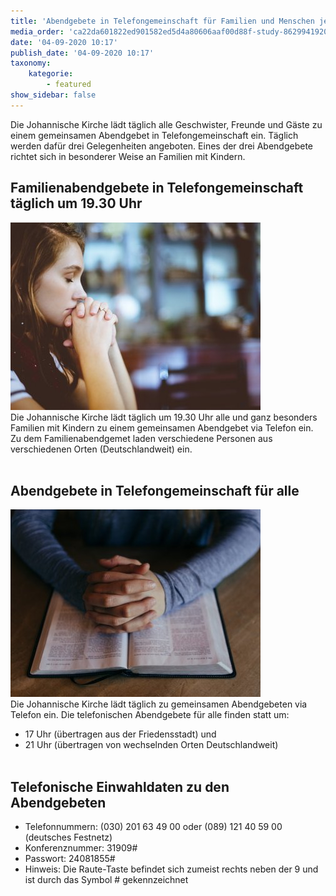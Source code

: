 ```yaml
---
title: 'Abendgebete in Telefongemeinschaft für Familien und Menschen jeden Alters'
media_order: 'ca22da601822ed901582ed5d4a80606aaf00d88f-study-8629941920.jpeg,d6fa26fc7351ecee3a1799d022df26220cfdd6f7-blur-18674021920.jpeg'
date: '04-09-2020 10:17'
publish_date: '04-09-2020 10:17'
taxonomy:
    kategorie:
        - featured
show_sidebar: false
---
```


Die Johannische Kirche lädt täglich alle Geschwister, Freunde und Gäste zu einem gemeinsamen Abendgebet in Telefongemeinschaft ein. Täglich werden dafür drei Gelegenheiten angeboten. Eines der drei Abendgebete richtet sich in besonderer Weise an Familien mit Kindern.

## Familienabendgebete in Telefongemeinschaft täglich um 19.30 Uhr
![](d6fa26fc7351ecee3a1799d022df26220cfdd6f7-blur-18674021920.jpeg)<br>
Die Johannische Kirche lädt täglich um 19.30 Uhr alle und ganz besonders Familien mit Kindern zu einem gemeinsamen Abendgebet via Telefon ein. Zu dem Familienabendgemet laden verschiedene Personen aus verschiedenen Orten (Deutschlandweit) ein.
<br><br>

## Abendgebete in Telefongemeinschaft für alle
![](ca22da601822ed901582ed5d4a80606aaf00d88f-study-8629941920.jpeg)<br>
Die Johannische Kirche lädt täglich zu gemeinsamen Abendgebeten via Telefon ein. Die telefonischen Abendgebete für alle finden statt um:

* 17 Uhr (übertragen aus der Friedensstadt) und
* 21 Uhr (übertragen von wechselnden Orten Deutschlandweit)
<br><br>

## Telefonische Einwahldaten zu den Abendgebeten
* Telefonnummern: (030) 201 63 49 00 oder (089) 121 40 59 00 (deutsches Festnetz)
* Konferenznummer: 31909#
* Passwort: 24081855#
* Hinweis: Die Raute-Taste befindet sich zumeist rechts neben der 9 und ist durch das Symbol # gekennzeichnet 
